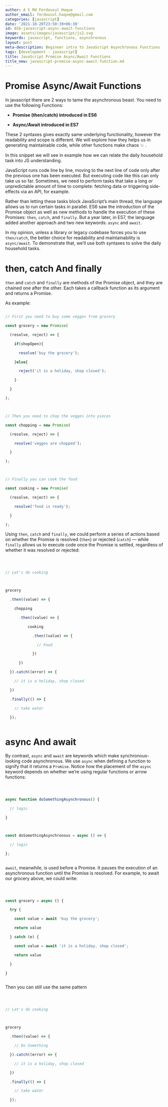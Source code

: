 ```yaml
---
author: A S Md Ferdousul Haque
author_email: ferdousul.haque@gmail.com
categories: [javascript]
date: '2021-10-20T23:50:39+06:30'
id: 016-javascript-async-await-functions
image: assets/images/javascript/js2.svg
keywords: javascript, functions, asynchronous
layout: post
meta-description: Beginner intro to JavaScript Asynchronous Functions
tags: [development - javascript]
title: JavaScript Promise Async/Await Functions
title_new: javascript-promise-async-await-function.md
---
```




# Promise Async/Await Functions



In javascript there are 2 ways to tame the asynchronous beast. You need to use the following Functions:



- **Promise (then/catch) introduced in ES6**

- **Async/Await introduced in ES7**





These 2 syntaxes gives exactly same underlying functionality, however the readability and scope is different. We will explore how they helps us in generating maintainable code, while other functions make chaos :boom: . 



In this snippet we will see in example how we can relate the daily household task into JS understanding.



JavaScript runs code line by line, moving to the next line of code only after the previous one has been executed. But executing code like this can only take us so far. Sometimes, we need to perform tasks that take a long or unpredictable amount of time to complete: fetching data or triggering side-effects via an API, for example.



Rather than letting these tasks block JavaScript’s main thread, the language allows us to run certain tasks in parallel. ES6 saw the introduction of the Promise object as well as new methods to handle the execution of these Promises: `then`, `catch`, and `finally`. But a year later, in ES7, the language added another approach and two new keywords: `async` and `await`.



In my opinion, unless a library or legacy codebase forces you to use `then/catch`, the better choice for readability and maintainability is `async/await`. To demonstrate that, we’ll use both syntaxes to solve the daily household tasks.



# then, catch And finally



`then` and `catch` and `finally` are methods of the Promise object, and they are chained one after the other. Each takes a callback function as its argument and returns a Promise.



As example:



```js

// First you need to buy some vegges from grocery

const grocery = new Promise(

  (resolve, reject) => {

    if(shopOpen){

      resolve('buy the grocery');

    }else{

      reject('it is a holiday, shop closed');

    }

  }

);



// Then you need to chop the vegges into pieces

const chopping = new Promise(

  (resolve, reject) => {

    resolve('vegges are chopped');

  }

);



// Finally you can cook the food

const cooking = new Promise(

  (resolve, reject) => {

    resolve('food is ready');

  }

);

```



Using `then`, `catch` and `finally`, we could perform a series of actions based on whether the Promise is resolved (`then`) or rejected (`catch`) — while `finally` allows us to execute code once the Promise is settled, regardless of whether it was resolved or rejected:



```js



// Let's do cooking



grocery

  .then((value) => {

    chopping

      .then((value) => {

          cooking

            .then((value) => {

              // Food

            })

      })

  }).catch((error) => {

    // it is a holiday, shop closed

  })

  .finally(() => {

    // take water

  });



```



# async And await



By contrast, `async` and `await` are keywords which make synchronous-looking code asynchronous. We use `async` when defining a function to signify that it returns a `Promise`. Notice how the placement of the `async` keyword depends on whether we’re using regular functions or arrow functions:



```js



async function doSomethingAsynchronous() {

  // logic

}



const doSomethingAsynchronous = async () => {

  // logic

};



```



`await`, meanwhile, is used before a Promise. It pauses the execution of an asynchronous function until the Promise is resolved. For example, to await our grocery above, we could write:



```js



const grocery = async () {

  try {

    const value = await 'buy the grocery';

    return value

  } catch (e) {

    const value = await 'it is a holiday, shop closed';

    return value

  }

}



```



Then you can still use the same pattern



```js



// Let's do cooking



grocery

  .then((value) => {

    // Do Something

  }).catch((error) => {

    // it is a holiday, shop closed

  })

  .finally(() => {

    // take water

  });



```